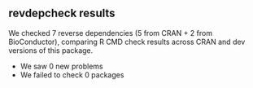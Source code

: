 ## revdepcheck results

We checked 7 reverse dependencies (5 from CRAN + 2 from BioConductor), comparing R CMD check results across CRAN and dev versions of this package.

 * We saw 0 new problems
 * We failed to check 0 packages

